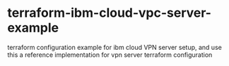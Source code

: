 # terraform-ibm-cloud-vpc-server-example
terraform configuration example for ibm cloud VPN server setup, and use this a reference implementation for vpn server terraform configuration
